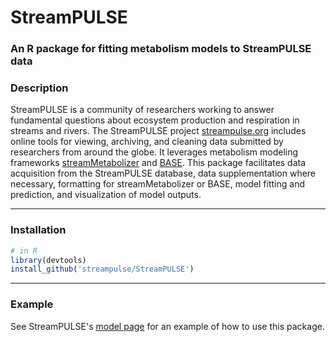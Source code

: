 # **StreamPULSE**

### An R package for fitting metabolism models to StreamPULSE data
### **Description**
StreamPULSE is a community of researchers working to
answer fundamental questions about ecosystem production and
respiration in streams and rivers. The StreamPULSE project
[streampulse.org](http://www.streampulse.org)
includes online tools for viewing, archiving, and cleaning data
submitted by researchers from around the globe. It leverages 
metabolism modeling frameworks
[streamMetabolizer](https://github.com/USGS-R/streamMetabolizer)
and [BASE](https://github.com/dgiling/BASE).
This package facilitates 
data acquisition from the StreamPULSE database, data
supplementation where necessary, formatting for streamMetabolizer
or BASE, model fitting and prediction, and visualization of model outputs.

---
### **Installation**
```R
# in R
library(devtools)
install_github('streampulse/StreamPULSE')
```

---
### **Example**
See StreamPULSE's [model page](https://data.streampulse.org/model)
for an example of how to use this package.
